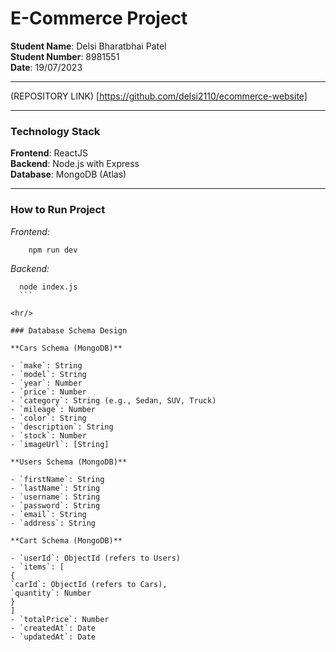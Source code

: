 # E-Commerce Project

**Student Name**: Delsi Bharatbhai Patel  
**Student Number**: 8981551  
**Date**: 19/07/2023

<hr/>

(REPOSITORY LINK) [https://github.com/delsi2110/ecommerce-website]

<hr/>

### Technology Stack

**Frontend**: ReactJS  
**Backend**: Node.js with Express  
**Database**: MongoDB (Atlas)

<hr/>

### How to Run Project

*Frontend:* 
```cd client
    npm run dev
  ```

  *Backend:*
  ```cd server
    node index.js
    ```

<hr/>

### Database Schema Design

**Cars Schema (MongoDB)**

- `make`: String
- `model`: String
- `year`: Number
- `price`: Number
- `category`: String (e.g., Sedan, SUV, Truck)
- `mileage`: Number
- `color`: String
- `description`: String
- `stock`: Number
- `imageUrl`: [String]

**Users Schema (MongoDB)**

- `firstName`: String
- `lastName`: String
- `username`: String
- `password`: String
- `email`: String
- `address`: String

**Cart Schema (MongoDB)**

- `userId`: ObjectId (refers to Users)
- `items`: [
  {
  `carId`: ObjectId (refers to Cars),
  `quantity`: Number
  }
  ]
- `totalPrice`: Number
- `createdAt`: Date
- `updatedAt`: Date
